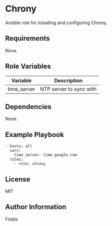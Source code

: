 Chrony
=========

Ansible role for installing and configuring Chrony.

Requirements
------------

None.

Role Variables
--------------

| Variable  | Description |
| ------------- | ------------- |
| time_server  | NTP server to sync with  |

Dependencies
------------

None.

Example Playbook
----------------
    - hosts: all
      vars:
        time_server: time.google.com
      roles:
        - role: chrony

License
-------

MIT

Author Information
------------------

Floble